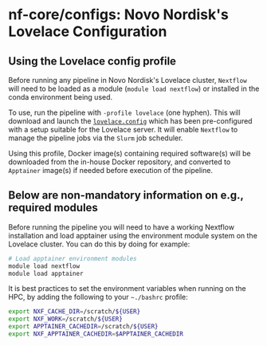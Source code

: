 # nf-core/configs: Novo Nordisk's Lovelace Configuration

## Using the Lovelace config profile

Before running any pipeline in Novo Nordisk's Lovelace cluster, `Nextflow` will need to be loaded as a module
(`module load nextflow`) or installed in the conda environment being used.

To use, run the pipeline with `-profile lovelace` (one hyphen).
This will download and launch the [`lovelace.config`](../conf/lovelace.config)
which has been pre-configured with a setup suitable for the Lovelace server.
It will enable `Nextflow` to manage the pipeline jobs via the `Slurm` job scheduler.

Using this profile, Docker image(s) containing required software(s) will be downloaded
from the in-house Docker repository, and converted to `Apptainer` image(s) if needed before execution of the pipeline.

## Below are non-mandatory information on e.g., required modules

Before running the pipeline you will need to have a working Nextflow installation
and load apptainer using the environment module system on the Lovelace cluster. You can do this by doing for example:

```bash
# Load apptainer environment modules
module load nextflow
module load apptainer
```

It is best practices to set the environment variables when running on the HPC,
by adding the following to your `~./bashrc` profile:

```bash
export NXF_CACHE_DIR=/scratch/${USER}
export NXF_WORK=/scratch/${USER}
export APPTAINER_CACHEDIR=/scratch/${USER}
export NXF_APPTAINER_CACHEDIR=$APPTAINER_CACHEDIR
```
